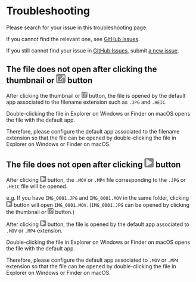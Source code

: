 # Troubleshooting

Please search for your issue in this troubleshooting page.

If you cannot find the relevant one, see [GitHub Issues][github-issues].

If you still cannot find your issue in [GitHub Issues][github-issues], submit [a new issue][github-issues-new].

[github-issues]: https://github.com/TomoyukiAota/photo-location-map/issues?q=is%3Aissue
[github-issues-new]: https://github.com/TomoyukiAota/photo-location-map/issues/new/choose

## The file does not open after clicking the thumbnail or <img src="./resources/open-file-button.svg" width=25> button

After clicking the thumbnail or <img src="./resources/open-file-button.svg" width=16> button, the file is opened by the default app associated to the filename extension such as `.JPG` and `.HEIC`.

Double-clicking the file in Explorer on Windows or Finder on macOS opens the file with the default app.

Therefore, please configure the default app associated to the filename extension so that the file can be opened by double-clicking the file in Explorer on Windows or Finder on macOS.

## The file does not open after clicking <img src="./resources/play-live-photos-button.svg" width=25> button

After clicking 
<img src="./resources/play-live-photos-button.svg" width=16> button, the `.MOV` or `.MP4` file corresponding to the `.JPG` or `.HEIC` file will be opened.

e.g. If you have `IMG_0001.JPG` and `IMG_0001.MOV` in the same folder, clicking <img src="./resources/play-live-photos-button.svg" width=16> button will open `IMG_0001.MOV`.
 (`IMG_0001.JPG` can be opened by clicking the thumbnail or <img src="./resources/open-file-button.svg" width=16> button.)

After clicking
<img src="./resources/play-live-photos-button.svg" width=16> button, the file is opened by the default app associated to `.MOV` or `.MP4` extension.

Double-clicking the file in Explorer on Windows or Finder on macOS opens the file with the default app.

Therefore, please configure the default app associated to `.MOV` or `.MP4` extension so that the file can be opened by double-clicking the file in Explorer on Windows or Finder on macOS.
